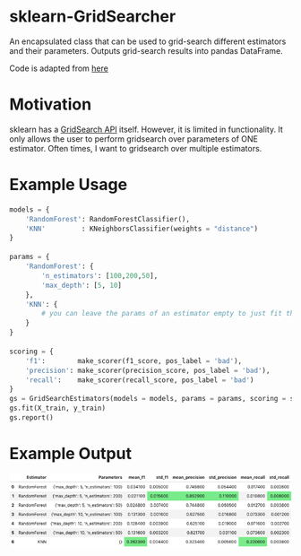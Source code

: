 # sklearn-GridSearcher
An encapsulated class that can be used to grid-search different estimators and their parameters. Outputs grid-search results into pandas DataFrame.

Code is adapted from [here](http://www.davidsbatista.net/blog/2018/02/23/model_optimization/)


# Motivation
sklearn has a [GridSearch API](https://scikit-learn.org/stable/modules/generated/sklearn.model_selection.GridSearchCV.html) itself. However, it is limited in functionality. It only allows the user to perform gridsearch over parameters of ONE estimator. Often times, I want to gridsearch over multiple estimators.

# Example Usage
```python
models = {
    'RandomForest': RandomForestClassifier(),
    'KNN'         : KNeighborsClassifier(weights = "distance")
}

params = {
    'RandomForest': {
        'n_estimators': [100,200,50],
        'max_depth': [5, 10]
    },
    'KNN': {
        # you can leave the params of an estimator empty to just fit the default one
    }
}

scoring = {
    'f1':        make_scorer(f1_score, pos_label = 'bad'),
    'precision': make_scorer(precision_score, pos_label = 'bad'),
    'recall':    make_scorer(recall_score, pos_label = 'bad')
}
gs = GridSearchEstimators(models = models, params = params, scoring = scoring)
gs.fit(X_train, y_train)
gs.report()
```

# Example Output

![Example Output](example/example-output.png)
